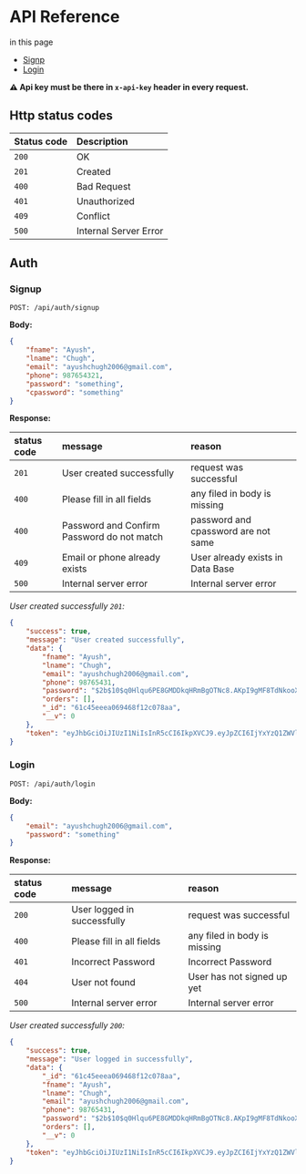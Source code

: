 # API Reference

in this page

-   [Signp](#signup)
-   [Login](#login)

**⚠️ Api key must be there in `x-api-key` header in every request.**

## Http status codes

| Status code | Description           |
| :---------- | :-------------------- |
| `200`       | OK                    |
| `201`       | Created               |
| `400`       | Bad Request           |
| `401`       | Unauthorized          |
| `409`       | Conflict              |
| `500`       | Internal Server Error |

## Auth

### Signup

```http
POST: /api/auth/signup
```

**Body:**

```json
{
	"fname": "Ayush",
	"lname": "Chugh",
	"email": "ayushchugh2006@gmail.com",
	"phone": 987654321,
	"password": "something",
	"cpassword": "something"
}
```

**Response:**

| status code | message                                    | reason                              |
| :---------- | :----------------------------------------- | :---------------------------------- |
| `201`       | User created successfully                  | request was successful              |
| `400`       | Please fill in all fields                  | any filed in body is missing        |
| `400`       | Password and Confirm Password do not match | password and cpassword are not same |
| `409 `      | Email or phone already exists              | User already exists in Data Base    |
| `500 `      | Internal server error                      | Internal server error               |

_User created successfully `201`:_

```json
{
	"success": true,
	"message": "User created successfully",
	"data": {
		"fname": "Ayush",
		"lname": "Chugh",
		"email": "ayushchugh2006@gmail.com",
		"phone": 98765431,
		"password": "$2b$10$q0Hlqu6PE8GMDDkqHRmBgOTNc8.AKpI9gMF8TdNkooX/q3x16CQdq",
		"orders": [],
		"_id": "61c45eeea069468f12c078aa",
		"__v": 0
	},
	"token": "eyJhbGciOiJIUzI1NiIsInR5cCI6IkpXVCJ9.eyJpZCI6IjYxYzQ1ZWVlYTA2OTQ2OGYxMmMwNzhhYSIsImlhdCI6MTY0MDI1OTMxMH0.wrLOMeEzUDunR5ladDrggHnSrQvcuzjxYnSiNXAk3kM"
}
```

### Login

```http
POST: /api/auth/login
```

**Body:**

```json
{
	"email": "ayushchugh2006@gmail.com",
	"password": "something"
}
```

**Response:**

| status code | message                     | reason                       |
| :---------- | :-------------------------- | :--------------------------- |
| `200`       | User logged in successfully | request was successful       |
| `400`       | Please fill in all fields   | any filed in body is missing |
| `401`       | Incorrect Password          | Incorrect Password           |
| `404 `      | User not found              | User has not signed up yet   |
| `500 `      | Internal server error       | Internal server error        |

_User created successfully `200`:_

```json
{
	"success": true,
	"message": "User logged in successfully",
	"data": {
		"_id": "61c45eeea069468f12c078aa",
		"fname": "Ayush",
		"lname": "Chugh",
		"email": "ayushchugh2006@gmail.com",
		"phone": 98765431,
		"password": "$2b$10$q0Hlqu6PE8GMDDkqHRmBgOTNc8.AKpI9gMF8TdNkooX/q3x16CQdq",
		"orders": [],
		"__v": 0
	},
	"token": "eyJhbGciOiJIUzI1NiIsInR5cCI6IkpXVCJ9.eyJpZCI6IjYxYzQ1ZWVlYTA2OTQ2OGYxMmMwNzhhYSIsImlhdCI6MTY0MDI2MDg2MH0.-0N2tYca6cnU-_tY_-wDwYX2iVTmkf-3_dsgY3lLDb4"
}
```
